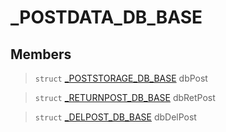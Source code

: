 # _POSTDATA_DB_BASE
 
## Members
 
> `struct` [_POSTSTORAGE_DB_BASE](lua/classes/_POSTSTORAGE_DB_BASE.md) dbPost
 
> `struct` [_RETURNPOST_DB_BASE](lua/classes/_RETURNPOST_DB_BASE.md) dbRetPost
 
> `struct` [_DELPOST_DB_BASE](lua/classes/_DELPOST_DB_BASE.md) dbDelPost
 
